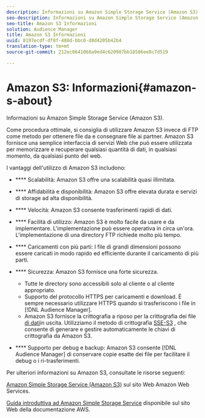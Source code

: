 ```yaml
---
description: Informazioni su Amazon Simple Storage Service (Amazon S3).
seo-description: Informazioni su Amazon Simple Storage Service (Amazon S3).
seo-title: Amazon S3 Informazioni
solution: Audience Manager
title: Amazon S3 Informazioni
uuid: 8197ecdf-df8f-488d-bbc0-d8d4205b42b4
translation-type: tm+mt
source-git-commit: 212ec8641068a9ed4c620987bb18586ee8c7d519

---
```



# Amazon S3: Informazioni{#amazon-s-about}

Informazioni su Amazon Simple Storage Service (Amazon S3).

Come procedura ottimale, si consiglia di utilizzare Amazon S3 invece di FTP come metodo per ottenere file da e consegnare file ai partner. Amazon S3 fornisce una semplice interfaccia di servizi Web che può essere utilizzata per memorizzare e recuperare qualsiasi quantità di dati, in qualsiasi momento, da qualsiasi punto del web.

I vantaggi dell'utilizzo di Amazon S3 includono:

* **** Scalabilità: Amazon S3 offre una scalabilità quasi illimitata.
* **** Affidabilità e disponibilità: Amazon S3 offre elevata durata e servizi di storage ad alta disponibilità.
* **** Velocità: Amazon S3 consente trasferimenti rapidi di dati.
* **** Facilità di utilizzo: Amazon S3 è molto facile da usare e da implementare. L'implementazione può essere operativa in circa un'ora. L'implementazione di una directory FTP richiede molto più tempo.
* **** Caricamenti con più parti: I file di grandi dimensioni possono essere caricati in modo rapido ed efficiente durante il caricamento di più parti.
* **** Sicurezza: Amazon S3 fornisce una forte sicurezza.

   * Tutte le directory sono accessibili solo al cliente o al cliente appropriato.
   * Supporto del protocollo HTTPS per caricamenti e download. È sempre necessario utilizzare HTTPS quando si trasferiscono i file in [!DNL Audience Manager].
   * Amazon S3 fornisce la crittografia a riposo per la crittografia dei file [di dati](../integration/receiving-audience-data/batch-outbound-transfers/outbound-file-name-contents.md)in uscita. Utilizziamo il metodo di crittografia [SSE-S3](https://docs.aws.amazon.com/AmazonS3/latest/dev/serv-side-encryption.html) , che consente di generare e gestire automaticamente le chiavi di crittografia da Amazon S3.

* **** Supporto per debug e backup: Amazon S3 consente [!DNL Audience Manager] di conservare copie esatte dei file per facilitare il debug o i ri-trasferimenti.

Per ulteriori informazioni su Amazon S3, consultate le risorse seguenti:

[Amazon Simple Storage Service (Amazon S3)](https://aws.amazon.com/s3/) sul sito Web Amazon Web Services.

[Guida introduttiva ad Amazon Simple Storage Service](https://docs.aws.amazon.com/AmazonS3/latest/gsg/GetStartedWithS3.html) disponibile sul sito Web della documentazione AWS.
